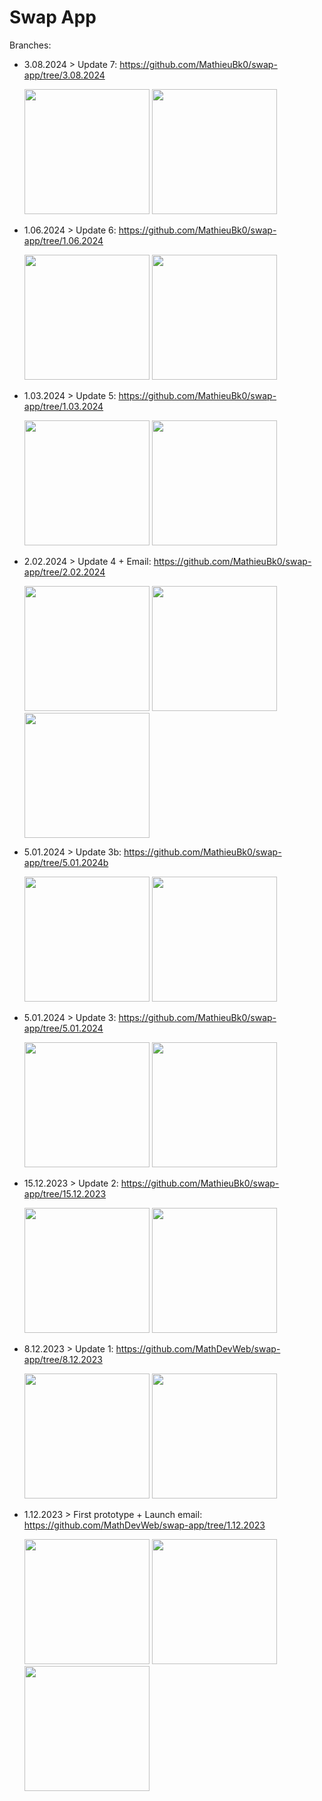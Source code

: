 # Swap App

Branches:

- 3.08.2024 > Update 7: https://github.com/MathieuBk0/swap-app/tree/3.08.2024

  <div>
    <img src="" height= 200 />
    <span><img src="" height= 200 /></span>
  </div>

- 1.06.2024 > Update 6: https://github.com/MathieuBk0/swap-app/tree/1.06.2024

  <div>
    <img src="https://github.com/MathieuBk0/swap-app/assets/140265706/8e04e0a0-28ad-4337-a32f-7062355d203e" height= 200 />
    <span><img src="https://github.com/MathieuBk0/swap-app/assets/140265706/3da426ae-e2f9-47ba-8664-6bc45f209ab7" height= 200 /></span>
  </div>

- 1.03.2024 > Update 5: https://github.com/MathieuBk0/swap-app/tree/1.03.2024

  <div>
    <img src="https://github.com/MathieuBk0/swap-app/assets/140265706/4aa4feab-27c6-4dd0-8b82-2756903b3dcb" height= 200 />
    <span><img src="https://github.com/MathieuBk0/swap-app/assets/140265706/8a7da2ac-3b70-4828-b7fc-d1bb9138a2e3" height= 200 /></span>
  </div>
  
- 2.02.2024 > Update 4 + Email: https://github.com/MathieuBk0/swap-app/tree/2.02.2024

  <div>
    <img src="https://github.com/MathieuBk0/swap-app/assets/140265706/cc08d0be-3667-4fc2-adcf-fbc75527f38a" height= 200 />
    <span><img src="https://github.com/MathieuBk0/swap-app/assets/140265706/22cca0d0-ceeb-429e-a278-bb68d2591efd" height= 200 /></span>
    <span><img src="https://github.com/MathieuBk0/swap-app/assets/140265706/8aa8b94d-bdc1-45af-a158-566f93c9589a" height= 200 /></span>
  </div>

- 5.01.2024 > Update 3b: https://github.com/MathieuBk0/swap-app/tree/5.01.2024b

  <div>
    <img src="https://github.com/MathieuBk0/swap-app/assets/140265706/e0599b80-870d-44ae-84c2-198a2cffc625" height= 200 />
    <span><img src="https://github.com/MathieuBk0/swap-app/assets/140265706/06dbcd90-e1fa-4a85-9266-e044e05e0f3b" height= 200 /></span>
  </div>

- 5.01.2024 > Update 3: https://github.com/MathieuBk0/swap-app/tree/5.01.2024

  <div>
    <img src="https://github.com/MathieuBk0/swap-app/assets/140265706/b829f94e-19da-494c-84cf-d5adee4048d6" height= 200 />
    <span><img src="https://github.com/MathieuBk0/swap-app/assets/140265706/29df45e9-e021-4c92-a23f-db6356595070" height= 200 /></span>
  </div>
  
- 15.12.2023 > Update 2: https://github.com/MathieuBk0/swap-app/tree/15.12.2023
  
  <div>
    <img src="https://github.com/MathDevWeb/swap-app/assets/140265706/4e450fe7-1575-4129-8e9f-9a6ea5ddeefc" height= 200 />
    <span><img src="https://github.com/MathDevWeb/swap-app/assets/140265706/1544d601-16ee-4d55-9325-b9800a17d006" height= 200 /></span>
  </div>

- 8.12.2023  > Update 1: https://github.com/MathDevWeb/swap-app/tree/8.12.2023
  
  <div>
    <img src="https://github.com/MathDevWeb/swap-app/assets/140265706/4e30391f-eeb1-4886-b078-ddeb3ab71ffa" height= 200 />
    <span><img src="https://github.com/MathDevWeb/swap-app/assets/140265706/5c05f820-f179-4ed1-82a2-8e1f4cb12152" height= 200 /></span>
  </div>
  
- 1.12.2023  > First prototype + Launch email: https://github.com/MathDevWeb/swap-app/tree/1.12.2023
  
  <div>
    <img src="https://github.com/MathDevWeb/swap-app/assets/140265706/a00d4b80-da4a-41ba-ba0b-cf1e2ccfcaec" height= 200 />
    <span><img src="https://github.com/MathDevWeb/swap-app/assets/140265706/791c2f49-b5f9-4609-adda-e7c5670fe4d0" height= 200 /></span>
    <span><img src="https://github.com/MathDevWeb/swap-app/assets/140265706/eea8da62-c124-42d5-b7e3-87b3e9dff57d" height= 200 /></span>
  </div>
